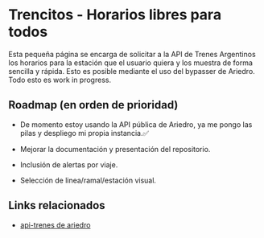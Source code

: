 
# Trencitos - Horarios libres para todos

Esta pequeña página se encarga de solicitar a la API de Trenes Argentinos los horarios para la estación que el usuario quiera y los muestra de forma sencilla y rápida.
Esto es posible mediante el uso del bypasser de Ariedro. Todo esto es work in progress.


## Roadmap (en orden de prioridad)

- De momento estoy usando la API pública de Ariedro, ya me pongo las pilas y despliego mi propia instancia.✅

- Mejorar la documentación y presentación del repositorio.

- Inclusión de alertas por viaje.

- Selección de linea/ramal/estación visual.
## Links relacionados

 - [api-trenes de ariedro](https://github.com/ariedro/api-trenes)
